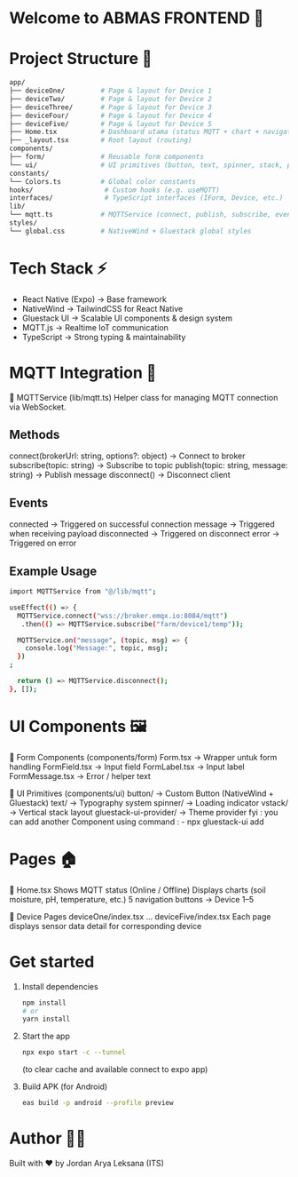 # Welcome to ABMAS FRONTEND 👋

# Project Structure 📂 
 ```bash
app/
 ├── deviceOne/         # Page & layout for Device 1
 ├── deviceTwo/         # Page & layout for Device 2
 ├── deviceThree/       # Page & layout for Device 3
 ├── deviceFour/        # Page & layout for Device 4
 ├── deviceFive/        # Page & layout for Device 5
 ├── Home.tsx           # Dashboard utama (status MQTT + chart + navigation)
 ├── _layout.tsx        # Root layout (routing)
components/
 ├── form/              # Reusable form components
 └── ui/                # UI primitives (button, text, spinner, stack, provider)
constants/
 └── Colors.ts          # Global color constants
hooks/                  # Custom hooks (e.g. useMQTT)
interfaces/             # TypeScript interfaces (IForm, Device, etc.)
lib/
 └── mqtt.ts            # MQTTService (connect, publish, subscribe, events)
styles/
 └── global.css         # NativeWind + Gluestack global styles
 ```

# Tech Stack ⚡
-  React Native (Expo) → Base framework
-  NativeWind → TailwindCSS for React Native
-  Gluestack UI → Scalable UI components & design system
-  MQTT.js → Realtime IoT communication
-  TypeScript → Strong typing & maintainability

# MQTT Integration 📡 
📍 MQTTService (lib/mqtt.ts)
Helper class for managing MQTT connection via WebSocket.

 ## Methods
 connect(brokerUrl: string, options?: object) → Connect to broker
 subscribe(topic: string) → Subscribe to topic
 publish(topic: string, message: string) → Publish message
 disconnect() → Disconnect client


 ## Events
 connected → Triggered on successful connection
 message → Triggered when receiving payload
 disconnected → Triggered on disconnect
 error → Triggered on error

 ## Example Usage
 ```bash
 import MQTTService from "@/lib/mqtt";

 useEffect(() => {
   MQTTService.connect("wss://broker.emqx.io:8084/mqtt")
    .then(() => MQTTService.subscribe("farm/device1/temp"));

   MQTTService.on("message", (topic, msg) => {
     console.log("Message:", topic, msg);
   })
 ;

   return () => MQTTService.disconnect();
 }, []);
 ```

# UI Components 🖼️
📍 Form Components (components/form)
Form.tsx → Wrapper untuk form handling
FormField.tsx → Input field
FormLabel.tsx → Input label
FormMessage.tsx → Error / helper text

📍 UI Primitives (components/ui)
button/ → Custom Button (NativeWind + Gluestack)
text/ → Typography system
spinner/ → Loading indicator
vstack/ → Vertical stack layout
gluestack-ui-provider/ → Theme provider
 fyi : you can add another Component using command :
       - npx gluestack-ui add <Components>
# Pages 🏠
📍 Home.tsx
Shows MQTT status (Online / Offline)
Displays charts (soil moisture, pH, temperature, etc.)
5 navigation buttons → Device 1–5

📍 Device Pages
deviceOne/index.tsx … deviceFive/index.tsx
Each page displays sensor data detail for corresponding device

# Get started
1. Install dependencies

   ```bash
   npm install
   # or
   yarn install
   ```

2. Start the app

   ```bash
   npx expo start -c --tunnel 
   ```
   (to clear cache and available connect to expo app)
   
4. Build APK (for Android)
    ```bash
   eas build -p android --profile preview
    ```

# Author 👨‍💻
Built with ❤️ by Jordan Arya Leksana (ITS)
